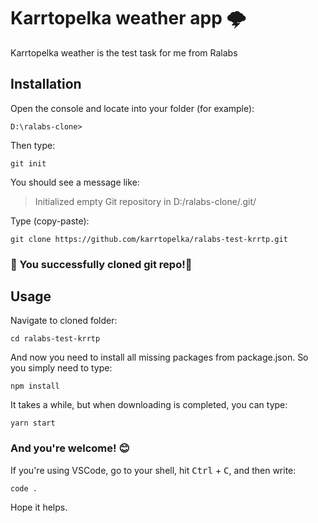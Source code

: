 # Karrtopelka weather app 🌩

Karrtopelka weather is the test task for me from Ralabs

## Installation

Open the console and locate into your folder (for example):

```properties
D:\ralabs-clone>
```

Then type:

```properties
git init
```

You should see a message like:

> Initialized empty Git repository in D:/ralabs-clone/.git/

Type (copy-paste):

```properties
git clone https://github.com/karrtopelka/ralabs-test-krrtp.git
```

### 🎉 You successfully cloned git repo!🎊

## Usage

Navigate to cloned folder:

```properties
cd ralabs-test-krrtp
```

And now you need to install all missing packages from package.json. So you simply need to type:

```properties
npm install
```

It takes a while, but when downloading is completed, you can type:

```properties
yarn start
```

### And you're welcome! 😊

If you're using VSCode, go to your shell, hit <kbd>Ctrl</kbd> + <kbd>C</kbd>, and then write:

```properties
code .
```

Hope it helps.
